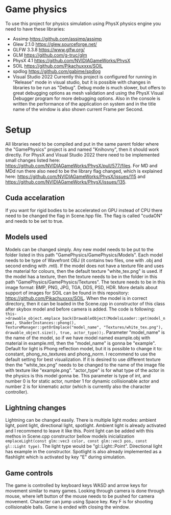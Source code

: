 ﻿# Game physics
To use this project for physics simulation using PhysX physics engine you need to have these libraries:

 - Assimp https://github.com/assimp/assimp
 - Glew 2.1.0 https://glew.sourceforge.net/
 - GLFW 3.3.8 https://www.glfw.org/
 - GLM https://github.com/g-truc/glm
 - PhysX 4.1 https://github.com/NVIDIAGameWorks/PhysX
 - SOIL https://github.com/Pikachuxxxx/SOIL
 - spdlog https://github.com/gabime/spdlog
 - Visual Studio 2022
Currently this project is configured for running in "Release" mode in visual studio, but it is possible with changes in libraries to be run as "Debug". Debug mode is much slower, but offers to great debugging options as mesh validation and using the PhysX Visual Debugger program for more debugging options. Also in the console is written the performance of the application on system and in the title name of the window is also shown current Frame per Second. 

# Setup

All libraries need to be compiled and put in the same parent folder where the "GamePhysics" project is and named "Knihovny", then it should work directly. For PhysX and Visual Studio 2022 there need to be implemented small changes listed here: https://github.com/NVIDIAGameWorks/PhysX/pull/577/files. For MD and MDd run there also need to be the library flag changed, which is explained here: https://github.com/NVIDIAGameWorks/PhysX/issues/115 and https://github.com/NVIDIAGameWorks/PhysX/issues/135.

## Cuda accelaration
If you want for rigid bodies to be accelerated on GPU instead of CPU there need to be changed the flag in Scene.hpp file. The flag is called "cudaON" and needs to be set to true. 

## Models used
Models can be changed simply. Any new model needs to be put to the folder listed in this path "GamePhysics/GamePhysics/Models". Each model needs to be type of Wavefront OBJ (it contains two files, one with .obj and second ending with .mtl). If the model does not have a texture file and uses the material for colours, then the default texture "white_tex.png" is used. If the model has a texture, then the texture needs to be in the folder in this path "GamePhysics/GamePhysics/Textures". The texture needs to be in this image format: BMP, PNG, JPG, TGA, DDS, PSD, HDR. More details about support of images for SOIL can be found in this repository: https://github.com/Pikachuxxxx/SOIL. 
When the model is in correct directory, then it can be loaded in the Scene.cpp in constructor of this class after skybox model and before camera is added. The code is following: 
```this->drawable_object.emplace_back(DrawableObject(ModelsLoader::get(model_name), ShaderInstances::phong(), TextureManager::getOrEmplace("model_name", "Textures/white_tex.png"), drawable_object.size(), true, actor_type));```.
Parameter "model_name" is the name of the model, so if we have model named example.obj with material in example.mtl, then the "model_name" is gonna be "example". Default for light is Phong reflection model, but it is possible to change it to: constant, phong_no_textures and phong_norm. I recommend to use the default setting for best visualization. If it is desired to use different texture then the "white_tex.png" needs to be changed to the name of the image file with texture like "example.png". "actor_type" is for what type of the actor in the physics is this model gonna be. This parameter is type of int, and number 0 is for static actor, number 1 for dynamic collisionable actor and number 2 is for kinematic actor (which is currently also the character controller). 
## Lightning changes
Lightning can be changed easily. There is multiple light modes: ambient light, point light, directional light, spotlight. Ambient light is already activated and I recommend to leave it like this. Point light can be added with this methos in Scene.cpp constructor bellow models inicialization ```emplaceLight(const glm::vec3 color, const glm::vec3 pos, const gl::Light type)```.  The light type would be "gl::Light::Point". Directional light has example in the constructor. Spotlight is also already implemented as a flashlight which is activated by key "E" during simulation. 
## Game controls
The game is controlled by keyboard keys WASD and arrow keys for movement similar to many games. Looking through camera is done through mouse, where left button of the mouse needs to be pushed for camera movement. Character can jump using Space key. Key F is for shooting collisionable balls. Game is ended with closing the window. 



